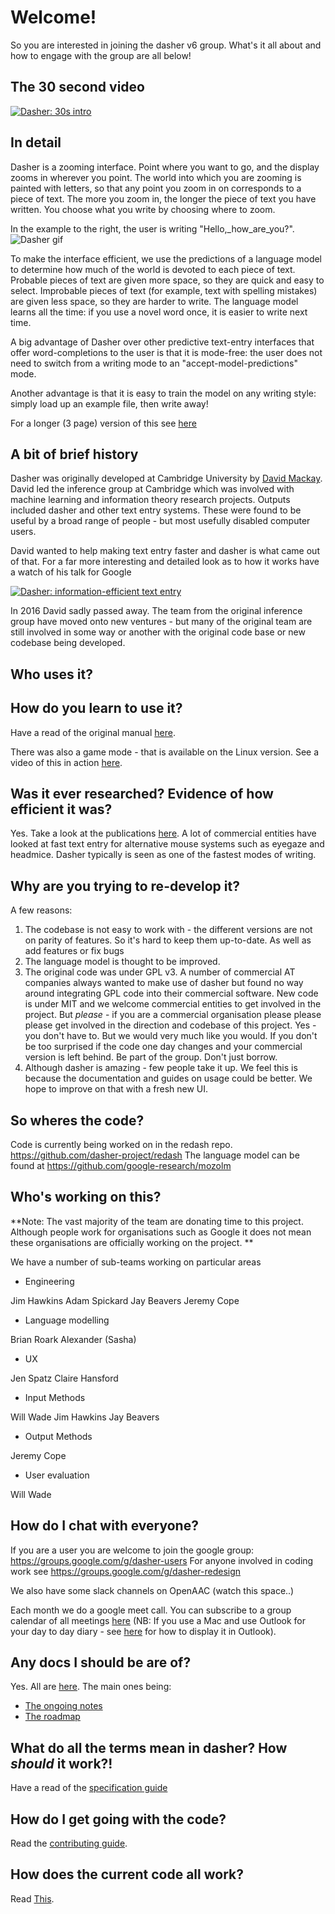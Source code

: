 # Welcome!

So you are interested in joining the dasher v6 group. What's it all about and how to engage with the group are all below!

## The 30 second video

[![Dasher: 30s intro](https://yt-embed.herokuapp.com/embed?v=QOzmX2WpPZY)](https://www.youtube.com/watch?v=QOzmX2WpPZY "Dasher:30s intro")

## In detail

Dasher is a zooming interface. Point where you want to go, and the display zooms in wherever you point. The world into which you are zooming is painted with letters, so that any point you zoom in on corresponds to a piece of text. The more you zoom in, the longer the piece of text you have written. You choose what you write by choosing where to zoom.

In the example to the right, the user is writing "Hello,\_how_are_you?". ![Dasher gif](http://www.inference.org.uk/dasher/images/newdasher.gif)

To make the interface efficient, we use the predictions of a language model to determine how much of the world is devoted to each piece of text. Probable pieces of text are given more space, so they are quick and easy to select. Improbable pieces of text (for example, text with spelling mistakes) are given less space, so they are harder to write. The language model learns all the time: if you use a novel word once, it is easier to write next time.

A big advantage of Dasher over other predictive text-entry interfaces that offer word-completions to the user is that it is mode-free: the user does not need to switch from a writing mode to an "accept-model-predictions" mode.

Another advantage is that it is easy to train the model on any writing style: simply load up an example file, then write away!

For a longer (3 page) version of this see [here](http://www.inference.org.uk/dasher/Novice.html)

## A bit of brief history

Dasher was originally developed at Cambridge University by [David Mackay](http://www.inference.org.uk/mackay/). David led the inference group at Cambridge which was involved with machine learning and information theory research projects. Outputs included dasher and other text entry systems. These were found to be useful by a broad range of people - but most usefully disabled computer users.

David wanted to help making text entry faster and dasher is what came out of that. For a far more interesting and detailed look as to how it works have a watch of his talk for Google

[![Dasher: information-efficient text entry](https://yt-embed.herokuapp.com/embed?v=ie9Se7FneXE)](https://www.youtube.com/watch?v=ie9Se7FneXE "Dasher: information-efficient text entry")

In 2016 David sadly passed away. The team from the original inference group have moved onto new ventures - but many of the original team are still involved in some way or another with the original code base or new codebase being developed.

## Who uses it?

## How do you learn to use it?

Have a read of the original manual [here](https://www.inference.org.uk/dasher/download/papers/Manual.pdf).

There was also a game mode - that is available on the Linux version. See a video of this in action [here](https://www.youtube.com/watch?v=54AdL9KTjBs&feature=youtu.be).

## Was it ever researched? Evidence of how efficient it was?

Yes. Take a look at the publications [here](http://www.inference.org.uk/dasher/Publications.html). A lot of commercial entities have looked at fast text entry for alternative mouse systems such as eyegaze and headmice. Dasher typically is seen as one of the fastest modes of writing.

## Why are you trying to re-develop it?

A few reasons:

1. The codebase is not easy to work with - the different versions are not on parity of features. So it's hard to keep them up-to-date. As well as add features or fix bugs
2. The language model is thought to be improved.
3. The original code was under GPL v3. A number of commercial AT companies always wanted to make use of dasher but found no way around integrating GPL code into their commercial software. New code is under MIT and we welcome commercial entities to get involved in the project. But _please_ - if you are a commercial organisation please please please get involved in the direction and codebase of this project. Yes - you don't have to. But we would very much like you would. If you don't be too surprised if the code one day changes and your commercial version is left behind. Be part of the group. Don't just borrow.
4. Although dasher is amazing - few people take it up. We feel this is because the documentation and guides on usage could be better. We hope to improve on that with a fresh new UI.

## So wheres the code?

Code is currently being worked on in the redash repo. https://github.com/dasher-project/redash
The language model can be found at https://github.com/google-research/mozolm

## Who's working on this?

**Note: The vast majority of the team are donating time to this project. Although people work for organisations such as Google it does not mean these organisations are officially working on the project. **

We have a number of sub-teams working on particular areas

- Engineering

Jim Hawkins
Adam Spickard
Jay Beavers
Jeremy Cope

- Language modelling

Brian Roark
Alexander (Sasha)

- UX

Jen Spatz
Claire Hansford

- Input Methods

Will Wade
Jim Hawkins
Jay Beavers

- Output Methods

Jeremy Cope

- User evaluation

Will Wade

## How do I chat with everyone?

If you are a user you are welcome to join the google group: https://groups.google.com/g/dasher-users
For anyone involved in coding work see https://groups.google.com/g/dasher-redesign

We also have some slack channels on OpenAAC (watch this space..)

Each month we do a google meet call. You can subscribe to a group calendar of all meetings [here](https://calendar.google.com/calendar/ical/s484vvp1tt5s5uaskpb8qg14bs%40group.calendar.google.com/public/basic.ics) (NB: If you use a Mac and use Outlook for your day to day diary - see [here](https://support.microsoft.com/en-us/office/sync-your-icloud-calendar-with-outlook-for-mac-c9c67e41-274f-4527-ae5e-ea1003d89fc5) for how to display it in Outlook).

## Any docs I should be are of?

Yes. All are [here](https://drive.google.com/drive/folders/1TxyeedQI6d37qSRt0Kj_tADgzWn8mWit?usp=sharing). The main ones being:

- [The ongoing notes](https://docs.google.com/document/d/1bOu_fkynNfd95v69jQCudXs_A5iRyzDEEjCuvF1r9cY/edit?usp=sharing)
- [The roadmap](https://docs.google.com/document/d/17EPhMZTcMpDF3uzNU28FpQzsqSS_RgbK8tgxK2Vh_c8/edit?usp=sharing)

## What do all the terms mean in dasher? How _should_ it work?!

Have a read of the [specification guide](https://github.com/dasher-project/redash/blob/master/documents/Specification/readme.md)

## How do I get going with the code?

Read the [contributing guide](https://github.com/dasher-project/redash/blob/master/documents/Contributing.md).

## How does the current code all work?

Read [This](https://github.com/dasher-project/redash/blob/master/documents/Loading.md).
